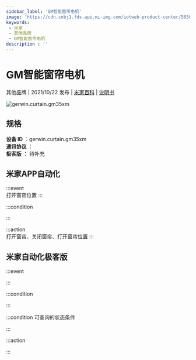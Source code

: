 ```yaml
---
sidebar_label: 'GM智能窗帘电机'
image: 'https://cdn.cnbj1.fds.api.mi-img.com/iotweb-product-center/5650bf4d40332dbac823f6be55410ef9_1631859981432.png?GalaxyAccessKeyId=AKVGLQWBOVIRQ3XLEW&Expires=9223372036854775807&Signature=o0t4RvrRkVS4NQO99HzHIZJJhZ8='
keywords: 
 - 米家
 - 其他品牌
 - GM智能窗帘电机
description : ''
---
```

# GM智能窗帘电机

其他品牌 | 2021/10/22 发布 | [米家百科](https://home.mi.com/webapp/content/baike/product/index.html?model=gerwin.curtain.gm35xm) | [说明书](https://home.mi.com/views/introduction.html?model=gerwin.curtain.gm35xm&region=cn)

![gerwin.curtain.gm35xm](https://cdn.cnbj1.fds.api.mi-img.com/iotweb-product-center/5650bf4d40332dbac823f6be55410ef9_1631859981432.png?GalaxyAccessKeyId=AKVGLQWBOVIRQ3XLEW&Expires=9223372036854775807&Signature=o0t4RvrRkVS4NQO99HzHIZJJhZ8=)

## 规格  
> 
**设备 ID** ：gerwin.curtain.gm35xm  
**通讯协议** ：  
**极客版**  ： 待补充 


## 米家APP自动化  

:::event  
打开窗帘位置
:::

:::condition  

:::

:::action   
打开窗帘、关闭窗帘、打开窗帘位置
:::

## 米家自动化极客版  

:::event  

:::

:::condition  

:::

:::condition 可查询的状态条件  

:::

:::action  

:::

        
